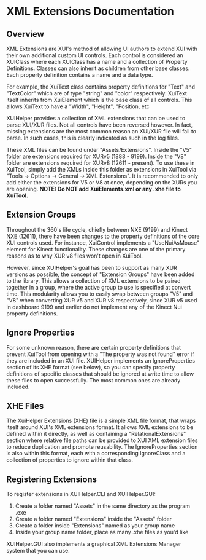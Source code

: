 # XML Extensions Documentation

## Overview

XML Extensions are XUI's method of allowing UI authors to extend XUI with their own additional custom UI controls. 
Each control is considered an XUIClass where each XUIClass has a name and a collection of Property Definitions. Classes can also inherit as children from other base classes.
Each property definition contains a name and a data type.

For example, the XuiText class contains property definitions for "Text" and "TextColor" which are of type "string" and "color" respectively.
XuiText itself inherits from XuiElement which is the base class of all controls. This allows XuiText to have a "Width", "Height", "Position, etc

XUIHelper provides a collection of XML extensions that can be used to parse XUI/XUR files. Not all controls have been reversed however. In fact, missing extensions are the most common reason an XUI/XUR file will fail to parse. In such cases, this is clearly indicated as such in the log files.

These XML files can be found under "Assets/Extensions". Inside the "V5" folder are extensions required for XURv5 (1888 - 9199). Inside the "V8" folder are extensions required for XURv8 (12611 - present). To use these in XuiTool, simply add the XMLs inside this folder as extensions in XuiTool via "Tools -> Options -> General -> XML Extensions". It is recommended to only add either the extensions for V5 or V8 at once, depending on the XURs you are opening.
**NOTE: Do NOT add XuiElements.xml or any .xhe file to XuiTool.**

## Extension Groups

Throughout the 360's life cycle, chiefly between NXE (9199) and Kinect NXE (12611), there have been changes to the property definitions of the core XUI controls used. For instance, XuiControl implements a "UseNuiAsMouse" element for Kinect functionality. These changes are one of the primary reasons as to why XUR v8 files won't open in XuiTool.

However, since XUIHelper's goal has been to support as many XUR versions as possible, the concept of "Extension Groups" have been added to the library. This allows a collection of XML extensions to be paired together in a group, where the active group to use is specified at convert time.
This modularity allows you to easily swap between groups "V5" and "V8" when converting XUR v5 and XUR v8 respectively, since XUR v5 used in dashboard 9199 and earlier do not implement any of the Kinect Nui property definitions.

## Ignore Properties

For some unknown reason, there are certain property definitions that prevent XuiTool from opening with a "The property was not found" error if they are included in an XUI file. 
XUIHelper implements an IgnoreProperties section of its XHE format (see below), so you can specify property definitions of specific classes that should be ignored at write time to allow these files to open successfully. The most common ones are already included.

## XHE Files

The XuiHelper Extensions (XHE) file is a simple XML file format, that wraps itself around XUI's XML extensions format. It allows XML extensions to be defined within it directly, as well as containing a "RelationalExtensions" section where relative file paths can be provided to XUI XML extension files to reduce duplication and promote reusability. The IgnoreProperties section is also within this format, each with a corresponding IgnoreClass and a collection of properties to ignore within that class.

## Registering Extensions

To register extensions in XUIHelper.CLI and XUIHelper.GUI:
1) Create a folder named "Assets" in the same directory as the program .exe
2) Create a folder named "Extensions" inside the "Assets" folder
3) Create a folder inside "Extensions" named as your group name
4) Inside your group name folder, place as many .xhe files as you'd like

XUIHelper.GUI also implements a graphical XML Extensions Manager system that you can use.
